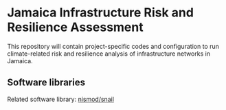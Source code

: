 # Jamaica Infrastructure Risk and Resilience Assessment

This repository will contain project-specific codes and configuration to run climate-related risk and 
resilience analysis of infrastructure networks in Jamaica.

## Software libraries

Related software library: [nismod/snail](https://github.com/nismod/snail)

